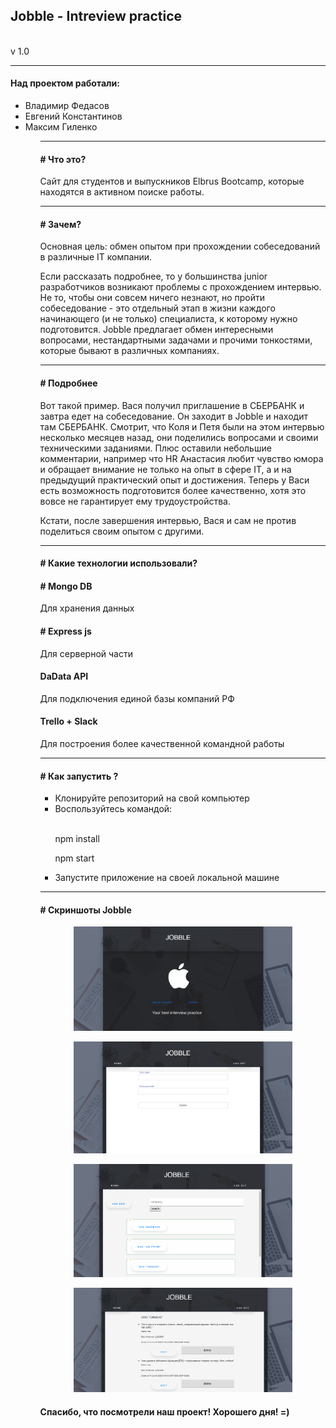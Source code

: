 <h2> Jobble - Intreview practice </h2> 
  <br>v 1.0
<hr>
<h4>Над проектом работали:</h4>
<ul>
<li>Владимир Федасов</li>
<li>Евгений Константинов</li>
<li>Максим Гиленко</li>
<ul>

<hr>
<h4> # Что это? </h4>
<p>Сайт для студентов и выпускников Elbrus Bootcamp, которые находятся в активном поиске работы.</p>

<hr>
<h4> # Зачем? </h4>
<p>Основная цель: обмен опытом при прохождении собеседований в различные IT компании. </p>
<p>Если рассказать подробнее, то у большинства junior разработчиков возникают проблемы с прохождением интервью. Не то, чтобы они совсем ничего незнают, но пройти собеседование - это отдельный этап в жизни каждого начинающего (и не только) специалиста, к которому нужно подготовится.
Jobble предлагает обмен интересными вопросами, нестандартными задачами и прочими тонкостями, которые бывают в различных компаниях. </p>

<hr>
<h4> # Подробнее </h4>
<p>Вот такой пример. Вася получил приглашение в СБЕРБАНК и завтра едет на собеседование. Он заходит в Jobble и находит там СБЕРБАНК. Смотрит, что Коля и Петя были на этом интервью несколько месяцев назад, они поделились вопросами и своими техническими заданиями. Плюс оставили небольшие комментарии, например что HR Анастасия любит чувство юмора и обращает внимание не только на опыт в сфере IT, а и на предыдущий практический опыт и достижения. Теперь у Васи есть возможность подготовится более качественно, хотя это вовсе не гарантирует ему трудоустройства.</p> <p>Кстати, после завершения интервью, Вася и сам не против поделиться своим опытом с другими. 
</p>

<hr>
<h4> # Какие технологии использовали? </h4>

<h4> # Mongo DB </h4>
<p>Для хранения данных </p>

<h4> # Express js </h4>
<p>Для серверной части </p>

<h4> DaData API </h4>
<p>Для подключения единой базы компаний РФ </p>

<h4> Trello + Slack </h4>
<p>Для построения более качественной командной работы </p>


<hr>
<h4> # Как запустить ?</h4>
<ul>
<li> Клонируйте репозиторий на свой компьютер </li>
<li> Воспользуйтесь командой: </li>
    <br>
    <p>npm install </p>
    <p>npm start </p>
<li> Запустите приложение на своей локальной машине </li>
</ul>

<hr>
<h4> # Скриншоты Jobble </h4>


<p align="center">
  <img src="screenshots/jobble1.png" width="350" alt="Start page">
</p>

<p align="center">
  <img src="screenshots/jobble2.png" width="350" alt="Login page">
</p>

<p align="center">
  <img src="screenshots/jobble3.png" width="350" alt="Jobble main page">
</p>

<p align="center">
  <img src="screenshots/jobble4.png" width="350" alt="Interview page">
</p>

<h4> Спасибо, что посмотрели наш проект! Хорошего дня! =) </h4>

